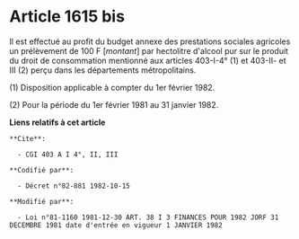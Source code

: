 # Article 1615 bis

Il est effectué au profit du budget annexe des prestations sociales agricoles un prélèvement de 100 F [*montant*] par
hectolitre d'alcool pur sur le produit du droit de consommation mentionné aux articles 403-I-4° (1) et 403-II- et III (2)
perçu dans les départements métropolitains.

(1) Disposition applicable à compter du 1er février 1982.

(2) Pour la période du 1er février 1981 au 31 janvier 1982.

**Liens relatifs à cet article**

	**Cite**:

	  - CGI 403 A I 4°, II, III

	**Codifié par**:

	  - Décret n°82-881 1982-10-15

	**Modifié par**:

	  - Loi n°81-1160 1981-12-30 ART. 38 I 3 FINANCES POUR 1982 JORF 31 DECEMBRE 1981 date d'entrée en vigueur 1 JANVIER 1982
